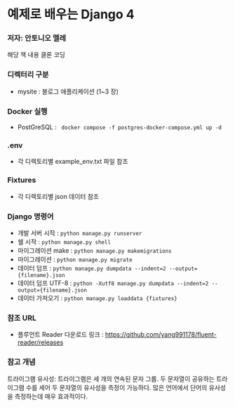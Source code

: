 # 예제로 배우는 Django 4
### 저자: 안토니오 멜레

해당 책 내용 클론 코딩

### 디렉터리 구분
- mysite : 블로그 애플리케이션 (1~3 장)

### Docker 실행
- PostGreSQL : ` docker compose -f postgres-docker-compose.yml up -d`

### .env
- 각 디렉토리별 example_env.txt 파일 참조

### Fixtures
- 각 디렉토리별 json 데이터 참조

### Django 명령어
- 개발 서버 시작 : `python manage.py runserver`
- 쉘 시작 : `python manage.py shell`
- 마이그레이션 make : `python manage.py makemigrations`
- 마이그레이션 : `python manage.py migrate`
- 데이터 덤프 : `python manage.py dumpdata --indent=2 --output={filename}.json`
- 데이터 덤프 UTF-8 : `python -Xutf8 manage.py dumpdata --indent=2 --output={filename}.json`
- 데이터 가져오기 : `python manage.py loaddata {fixtures}`

### 참조 URL
- 플루언트 Reader 다운로드 링크 : https://github.com/yang991178/fluent-reader/releases

### 참고 개념
트라이그램 유사성: 트라이그램은 세 개의 연속된 문자 그룹.
두 문자열이 공유하는 트라이그램 수를 세어 두 문자열의 유사성을 측정이 가능하다.
많은 언어에서 단어의 유사성을 측정하는데 매우 효과적이다.